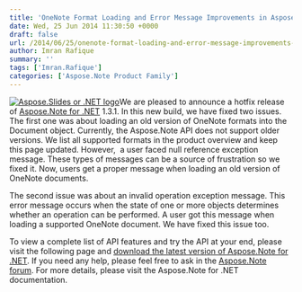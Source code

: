 ```yaml
---
title: 'OneNote Format Loading and Error Message Improvements in Aspose.Note for .NET 1.3.1'
date: Wed, 25 Jun 2014 11:30:50 +0000
draft: false
url: /2014/06/25/onenote-format-loading-and-error-message-improvements-using-aspose.note-for-.net-1.3.1/
author: Imran Rafique
summary: ''
tags: ['Imran.Rafique']
categories: ['Aspose.Note Product Family']
---
```


[![][1]](https://blog.aspose.com/wp-content/uploads/sites/2/2013/08/aspose-Slides-for-net_100.png)We are pleased to announce a hotfix release of [Aspose.Note for .NET][2] 1.3.1. In this new build, we have fixed two issues. The first one was about loading an old version of OneNote formats into the Document object. Currently, the Aspose.Note API does not support older versions. We list all supported formats in the product overview and keep this page updated. However,  a user faced null reference exception message. These types of messages can be a source of frustration so we fixed it. Now, users get a proper message when loading an old version of OneNote documents.

The second issue was about an invalid operation exception message. This error message occurs when the state of one or more objects determines whether an operation can be performed. A user got this message when loading a supported OneNote document. We have fixed this issue too.

To view a complete list of API features and try the API at your end, please visit the following page and [download the latest version of Aspose.Note for .NET][3]. If you need any help, please feel free to ask in the [Aspose.Note forum][4]. For more details, please visit the Aspose.Note for .NET documentation.




[1]: https://blog.aspose.com/wp-content/uploads/sites/2/2014/02/AsposeNote-for-NET-100X100.png "Aspose.Slides or .NET logo"
[2]: http://www.aspose.com/.net/onenote-component.aspx
[3]: http://www.aspose.com/community/files/51/.net-components/aspose.note-for-.net/default.aspx
[4]: http://www.aspose.com/community/forums/aspose.note-product-family/522/showforum.aspx




